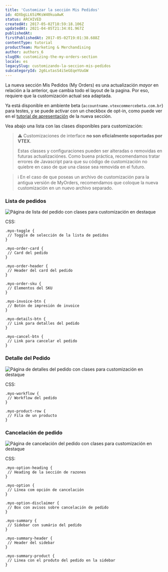 ```yaml
---
title: 'Customizar la sección Mis Pedidos'
id: 4DXbgLL65iMKsW40kuaAwK
status: ARCHIVED
createdAt: 2017-05-02T18:59:18.106Z
updatedAt: 2021-04-05T21:34:01.967Z
publishedAt: 
firstPublishedAt: 2017-05-02T19:01:38.688Z
contentType: tutorial
productTeam: Marketing & Merchandising
author: authors_6
slugEN: customizing-the-my-orders-section
locale: es
legacySlug: customizando-la-seccion-mis-pedidos
subcategoryId: 2g6LxtasS4iSeGEqeYUuGW
---
```


La nueva sección Mis Pedidos (My Orders) es una actualización *mayor* en relación a la anterior, que cambia todo el layout de la pagina. Por eso, requiere que la customización actual sea adaptada.

Ya está disponible en ambiente beta (`accountname.vtexcommercebeta.com.br`) para testes, y se puede activar con un checkbox de opt-in, como puede ver en el [tutorial de apresentación](http://help.vtex.com/es/tutorial/nueva-seccion-de-mis-pedidos) de la nueva sección.

Vea abajo una lista con las clases disponibles para customización:

>⚠️ Customizaciones de interface **no son oficialmente soportadas por VTEX**.
>
>
> 
>
>
> 
> Estas classes y configuraciones pueden ser alteradas o removidas en futuras actualizaciónes. Como buena práctica, recomendamos tratar errores de Javascript para que su código de customización no quiebre en caso de que una classe sea removida en el futuro.

>ℹ️ En el caso de que poseas un archivo de customización para la antigua versión de MyOrders, recomendamos que coloque la nueva customización en un nuevo archivo separado.

### Lista de pedidos

![Página de lista del pedido con clases para customización en destaque](//images.contentful.com/alneenqid6w5/1P5JMzt3jGIAKIOmC4ka4e/d7511d7273f4a957acc6f7e1322a81e6/my-orders-doc-1.png)

CSS:
```
.myo-toggle {  
 // Toggle de selección de la lista de pedidos  
}  

.myo-order-card {  
 // Card del pedido  
}  

.myo-order-header {
 // Header del card del pedido
}

.myo-order-sku {
 // Elementos del SKU
}

.myo-invoice-btn {
 // Botón de impresión de invoice
}

.myo-details-btn {
 // Link para detalles del pedido
}

.myo-cancel-btn {
 // Link para cancelar el pedido
}
```

### Detalle del Pedido

![Página de detalles del pedido con clases para customización en destaque](//images.contentful.com/alneenqid6w5/CF8gDhZGeG2qYK44AKW68/6a46176cb65fa479f1687fd82a3bfd12/my-orders-doc-2.png)

CSS:
```
.myo-workflow {
 // Workflow del pedido
}

.myo-product-row {
 // Fila de un producto
}
```

### Cancelación de pedido

![Página de cancelación del pedido con clases para customización en destaque](//images.contentful.com/alneenqid6w5/1WTQWTszjSqasKY82KuemC/56ca4c3e5a1264d35d40b8753f473065/my-orders-doc-3.png)

CSS:
```
.myo-option-heading {
 // Heading de la sección de razones
}

.myo-option {
 // Línea com opción de cancelación
}

.myo-option-disclaimer {
 // Box con avisos sobre cancelación de pedido
}

.myo-summary {
 // Sidebar con sumário del pedido
}

.myo-summary-header {
 // Header del sidebar
}

.myo-summary-product {
 // Linea con el produto del pedido en la sidebar
}
```
